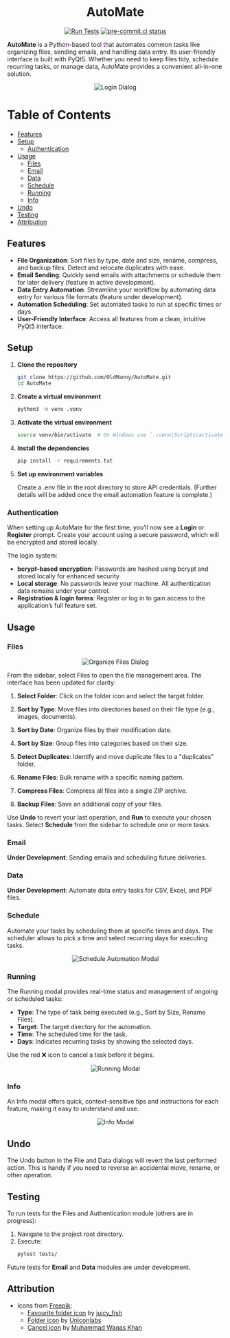 <h1 align="center">AutoMate</h1>

<div align="center">

[![Run Tests](https://github.com/OldManny/AutoMate/actions/workflows/test.yml/badge.svg)](https://github.com/OldManny/AutoMate/actions/workflows/test.yml) [![pre-commit.ci status](https://results.pre-commit.ci/badge/github/OldManny/AutoMate/main.svg)](https://results.pre-commit.ci/latest/github/OldManny/AutoMate/main)

</div>

**AutoMate** is a Python-based tool that automates common tasks like organizing files, sending emails, and handling data entry. Its user-friendly interface is built with PyQt5. Whether you need to keep files tidy, schedule recurring tasks, or manage data, AutoMate provides a convenient all-in-one solution.

<p align="center">
  <img src="images/Login.png" alt="Login Dialog" />
</p>

# Table of Contents

- [Features](#features)
- [Setup](#setup)
  - [Authentication](#authentication)
- [Usage](#usage)
  - [Files](#files)
  - [Email](#email)
  - [Data](#data)
  - [Schedule](#schedule)
  - [Running](#running)
  - [Info](#info)
- [Undo](#undo)
- [Testing](#testing)
- [Attribution](#attribution)


## Features

- **File Organization**: Sort files by type, date and size, rename, compress, and backup files. Detect and relocate duplicates with ease.
- **Email Sending**: Quickly send emails with attachments or schedule them for later delivery (feature in active development).
- **Data Entry Automation**: Streamline your workflow by automating data entry for various file formats (feature under development).
- **Automation Scheduling**: Set automated tasks to run at specific times or days.
- **User-Friendly Interface**: Access all features from a clean, intuitive PyQt5 interface.


## Setup

1. **Clone the repository**

    ```sh
    git clone https://github.com/OldManny/AutoMate.git
    cd AutoMate
    ```

2. **Create a virtual environment**

    ```sh
    python3 -m venv .venv
    ```

3. **Activate the virtual environment**

    ```sh
    source venv/bin/activate  # On Windows use `.\venv\Scripts\activate`
    ```

4. **Install the dependencies**

    ```sh
    pip install -r requirements.txt
    ```

5. **Set up environment variables**

    Create a .env file in the root directory to store API credentials. (Further details will be added once the email automation feature is complete.)


### Authentication

When setting up AutoMate for the first time, you’ll now see a **Login** or **Register** prompt. Create your account using a secure password, which will be encrypted and stored locally.

The login system:

- **bcrypt-based encryption**: Passwords are hashed using bcrypt and stored locally for enhanced security.
- **Local storage**: No passwords leave your machine. All authentication data remains under your control.
- **Registration & login forms**: Register or log in to gain access to the application’s full feature set.


## Usage


### Files

<p align="center">
  <img src="images/OrganizeFiles.png" alt="Organize Files Dialog" />
</p>

From the sidebar, select Files to open the file management area. The interface has been updated for clarity:

1. **Select Folder**: Click on the folder icon and select the target folder.

2. **Sort by Type**: Move files into directories based on their file type (e.g., images, documents).

3. **Sort by Date**: Organize files by their modification date.

4. **Sort by Size**: Group files into categories based on their size.

5. **Detect Duplicates**: Identify and move duplicate files to a "duplicates" folder.

6. **Rename Files**: Bulk rename with a specific naming pattern.

7. **Compress Files**: Compress all files into a single ZIP archive.

8. **Backup Files**: Save an additional copy of your files.

Use **Undo** to revert your last operation, and **Run** to execute your chosen tasks. Select **Schedule** from the sidebar to schedule one or more tasks.


### Email

**Under Development**: Sending emails and scheduling future deliveries.


### Data

**Under Development**: Automate data entry tasks for CSV, Excel, and PDF files.


### Schedule

Automate your tasks by scheduling them at specific times and days. The scheduler allows to pick a time and select recurring days for executing tasks.

<p align="center">
  <img src="images/ScheduleAutomation.png" alt="Schedule Automation Modal" />
</p>

### Running

The Running modal provides real-time status and management of ongoing or scheduled tasks:

  - **Type**: The type of task being executed (e.g., Sort by Size, Rename Files).
  - **Target**: The target directory for the automation.
  - **Time**: The scheduled time for the task.
  - **Days**: Indicates recurring tasks by showing the selected days.

Use the red ❌ icon to cancel a task before it begins.

<p align="center">
  <img src="images/Running.png" alt="Running Modal" />
</p>

### Info

An Info modal offers quick, context-sensitive tips and instructions for each feature, making it easy to understand and use.

<p align="center">
  <img src="images/InfoModal.png" alt="Info Modal" />
</p>

## Undo

The Undo button in the File and Data dialogs will revert the last performed action. This is handy if you need to reverse an accidental move, rename, or other operation.


## Testing

To run tests for the Files and Authentication module (others are in progress):

1. Navigate to the project root directory.
2. Execute:
    ```sh
    pytest tests/
    ```

Future tests for **Email** and **Data** modules are under development.


## Attribution


- Icons from [Freepik](https://www.freepik.com/):
    - [Favourite folder icon](https://www.freepik.com/icon/favourite-folder_11471618#fromView=search&page=1&position=42&uuid=622cae6d-d6fe-404e-b11b-ecc936850666) by [juicy_fish](https://www.freepik.com/author/juicy-fish/icons)
    - [Folder icon](https://www.freepik.com/icon/folder_5656334#fromView=search&page=2&position=44&uuid=cdb3aadb-5903-44e2-9587-04d09fab2e19) by [Uniconlabs](https://www.freepik.com/author/batitok/icons)
    - [Cancel icon](https://www.freepik.com/icon/cancel_8532367) by [Muhammad Waqas Khan](https://www.freepik.com/author/muhammad-waqas-khan/icons)
